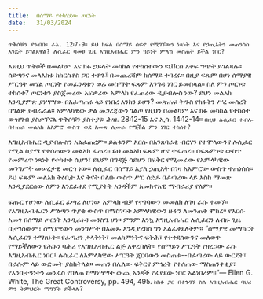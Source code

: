 ```yaml
---
title:  በሰማይ የተካሄደው ጦርነት
date:   31/03/2024
---
```



`ጥቅሶቹን ያንብቡ፡ ራእ. 12፡7-9። ይህ ክፍል በሰማይ ሰፍኖ የሚገኘውን ነጻነት እና የኃጢአትን መጠንሰስ እንዴት ይገልጸዋል? ሉሲፈር ባመፀ ጊዜ እግዚአብሔር ምን ዓይነት ምላሽ መስጠት ይችል ነበር?`

እነዚህ ጥቅሶች በመልካም እና ክፉ ኃይላት መካከል የተከሰተውን ዩኒቨርስ አቀፍ ግጭት ይገልጻሉ። ሰይጣንና መላእክቱ ከክርስቶስ ጋር ተዋጉ፤ በመጨረሻም ከሰማይ ተባረሩ። በዚያ ፍጹም በሆነ ሰማያዊ ሥርዓት መሃል ጦርነት የመፈንዳቱን ወሬ መስማት ፍጹም እንግዳ ነገር ይመስላል። ስለ ምን ጦርነቱ ተከሰተ? ጦርነቱን ያስጀመረው አፍቃሪው አምላክ የፈጠረው ዲያብሎስ ነው? ይህን መልአክ እንዲያምጽ ያነሣሣው በአፈጣጠሩ ላይ የነበረ እንከን ይሆን? መጽሐፍ ቅዱስ የክፋትን ሥረ መሰረት በግልጽ ያብራራል። አምላካዊው ቃል መጋረጃውን ገልጦ የዚህን በመልካም እና ክፉ መካከል የተከሰተ ውዝግብ ያስቃኘናል ጥቅሶቹን ያስተያዩ፡ ሕዝ. 28፡12-15 እና ኢሳ. 14፡12-14። `በዚህ ሉሲፈር ተብሎ በተጠራ መልአክ አእምሮ ውስጥ ወደ አመጽ ሊመራ የሚችል ምን ነገር ተከሰተ?`


እግዚአብሔር ዲያብሎስን አልፈጠረም። ይልቁንም እርሱ በአንጸባራቂ ብርሃን የተሞላውንና ሉሲፈር የሚል ስያሜ የተሰጠውን መልአክ ፈጠረ። ይህ መልአክ ፍጹም ሆኖ ተፈጠረ። በፍጹምነቱ ውስጥ የመምረጥ ነጻነት የተካተተ ሲሆን፣ ይህም በግዳጅ ሳይሆን በፍቅር የሚመራው የአምላካዊው መንግሥት መሠረታዊ መርኅ ነው። ሉሲፈር በሰማይ እያለ ኃጢአት በገዛ አእምሮው ውስጥ ተጠነሰሰ። ይህ ፍጹም መልአክ ትዕቢት እና ቅናት በልቡ ውስጥ ሥር ሰድዶ በፈጣሪው ላይ እስከ ማመጽ እንዲያደርሰው ለምን እንደፈቀደ የሚያትት አንዳችም አመክኖአዊ ማብራሪያ የለም።

ፍጡር የሆነው ሉሲፈር ፈጣሪ ለሆነው አምላክ ብቻ የተገባውን መመለክ ለገዛ ራሱ ተመኘ። የእግዚአብሔርን ሥልጣን ጥያቄ ውስጥ በማስገባት አምላካዊውን ዙፋን ለመንጠቅ ሞከረ። የእርሱ አመፃ በሰማይ ጦርነት እንዲፈነዳ መንስዔ ሆነ። ምንም እንኳ እግዚአብሔር ሉሲፈርን ለብዙ ጊዜ ቢታገሰውም፣ ሰማያዊውን መንግሥት በአመጹ እንዲያረክስ ግን አልፈቀደለትም። “ሰማያዊ መማክርት ሉሲፈርን ተማጸኑት። የፈጣሪን ታላቅነት፣ መልካምነትና ፍትሕ፣ የተቀደሰውንና መለወጥ የማይችለውን የሕጉን ባሕሪ የእግዚአብሔር ልጅ አቀረበለት። የሰማይን ሥርዓት የዘረጋው ራሱ እግዚአብሔር ነበር፤ ሉሲፈር ለአምላካዊው ሥርዓት ጀርባውን መስጠቱ--በፈጣሪው ላይ ውርደት፣ በራሱም ላይ ውድመት ያስከትላል። መጠን በሌለው ፍቅርና ምኅረት የተሰጠው ማስጠንቀቂያ፣ የእንቢተኝነትን መንፈስ የበለጠ ከማነሣሣት ውጪ አንዳች የፈየደው ነበር አልነበረም።”— Ellen G. White, The Great Controversy, pp. 494, 495. `ከክፉ ጋር በተጎዳኘ ስለ እግዚአብሔር ባህሪ ምን ትምህርት ማግኘት ይችላሉ?`
